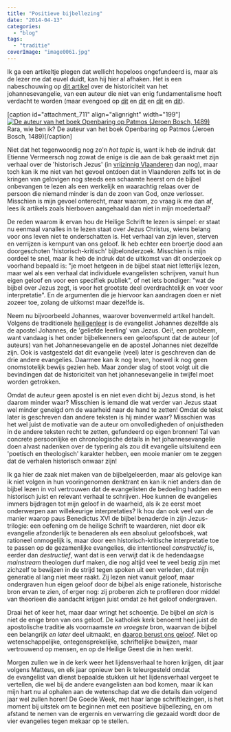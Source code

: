 ```yaml
---
title: "Positieve bijbellezing"
date: "2014-04-13"
categories: 
  - "blog"
tags: 
  - "traditie"
coverImage: "image0061.jpg"
---
```


Ik ga een artikeltje plegen dat wellicht hopeloos ongefundeerd is, maar als de lezer me dat euvel duidt, kan hij hier al afhaken. Het is een nabeschouwing op [dit artikel](https://jamestabor.com/passover-the-last-supper-good-friday-and-easter-sunday-digging-into-our-sources/) over de historiciteit van het johannesevangelie, van een auteur die niet van enig fundamentalisme hoeft verdacht te worden (maar evengoed op [dit](http://www.ncregister.com/blog/jimmy-akin/did-the-early-christians-believe-in-the-empty-tomb) en [dit](http://www.challies.com/articles/if-i-wrote-the-bible) en [dit](http://str.typepad.com/weblog/2014/01/is-marks-gospel-an-early-memoir-of-the-apostle-peter.html) en [dit](http://www.ncregister.com/blog/jimmy-akin/what-did-the-gospel-writers-know/)).

\[caption id="attachment\_711" align="alignright" width="199"\][![De auteur van het boek Openbaring op Patmos (Jeroen Bosch, 1489)](/wp-content/uploads/2014/12/image0061.jpg?w=199)](http://www.heiligen.net/heiligen/12/27/12-27-0104-johannes-apostel.php) Rara, wie ben ik? De auteur van het boek Openbaring op Patmos (Jeroen Bosch, 1489)\[/caption\]

Niet dat het tegenwoordig nog zo'n _hot topic_ is, want ik heb de indruk dat Etienne Vermeersch nog zowat de enige is die aan de bak geraakt met zijn verhaal over de 'historisch Jezus' (in [vrijzinnig Vlaanderen](http://www.uitinvlaanderen.be/agenda/e/zin-en-onzin-over-de-historische-jezus/c4fe78da-7e66-4769-9929-fee01cae1a51) dan nog), maar toch kan ik me niet van het gevoel ontdoen dat in Vlaanderen zelfs tot in de kringen van gelovigen nog steeds een schaamte heerst om de bijbel onbevangen te lezen als een werkelijk en waarachtig relaas over de persoon die niemand minder is dan de zoon van God, onze verlosser. Misschien is mijn gevoel onterecht, maar waarom, zo vraag ik me dan af, lees ik artikels zoals hierboven aangehaald dan niet in mijn moedertaal?

De reden waarom ik ervan hou de Heilige Schrift te lezen is simpel: er staat nu eenmaal vanalles in te lezen staat over Jezus Christus, wiens belang voor ons leven niet te onderschatten is. Het verhaal van zijn leven, sterven en verrijzen is kernpunt van ons geloof. Ik heb echter een broertje dood aan doorgeschoten 'historisch-kritisch' bijbelonderzoek. Misschien is mijn oordeel te snel, maar ik heb de indruk dat de uitkomst van dit onderzoek op voorhand bepaald is: "je moet hetgeen in de bijbel staat niet letterlijk lezen, maar wel als een verhaal dat individuele evangelisten schrijven, vanuit hun eigen geloof en voor een specifiek publiek", of net iets bondiger: "wat de bijbel over Jezus zegt, is voor het grootste deel overdrachtelijk en voer voor interpretatie". En de argumenten die je hiervoor kan aandragen doen er niet zozeer toe, zolang de uitkomst maar dezelfde is.

Neem nu bijvoorbeeld Johannes, waarover bovenvermeld artikel handelt. Volgens de traditionele [heiligenleer](http://www.heiligen.net/heiligen/12/27/12-27-0104-johannes-apostel.php) is de evangelist Johannes dezelfde als de apostel Johannes, de 'geliefde leerling' van Jezus. Oei!, een probleem, want vandaag is het onder bijbelkenners een geloofspunt dat de auteur (of auteurs) van het Johannesevangelie en de apostel Johannes niet dezelfde zijn. Ook is vastgesteld dat dit evangelie (veel) later is geschreven dan de drie andere evangelies. Daarmee kan ik nog leven, hoewel ik nog geen onomstotelijk bewijs gezien heb. Maar zonder slag of stoot volgt uit die bevindingen dat de historiciteit van het johannesevangelie in twijfel moet worden getrokken.

Omdat de auteur geen apostel is en niet even dicht bij Jezus stond, is het daarom minder waar? Misschien is iemand die wat verder van Jezus staat wel minder geneigd om de waarheid naar de hand te zetten! Omdat de tekst later is geschreven dan andere teksten is hij minder waar? Misschien was het wel juist de motivatie van de auteur om onvolledigheden of onjuistheden in de andere teksten recht te zetten, gefundeerd op eigen bronnen! Tal van concrete persoonlijke en chronologische details in het johannesevangelie doen alvast nadenken over de typering als zou dit evangelie uitsluitend een 'poetisch en theologisch' karakter hebben, een mooie manier om te zeggen dat de verhalen historisch onwaar zijn!

Ik ga hier de zaak niet maken van de bijbelgeleerden, maar als gelovige kan ik niet volgen in hun vooringenomen denktrant en kan ik niet anders dan de bijbel lezen in vol vertrouwen dat de evangelisten de bedoeling hadden een historisch juist en relevant verhaal te schrijven. Hoe kunnen de evangelies immers bijdragen tot mijn geloof in de waarheid, als ik ze eerst moet onderwerpen aan willekeurige interpretaties? Ik hou dan ook veel van de manier waarop paus Benedictus XVI de bijbel benaderde in zijn Jezus-trilogie: een oefening om de heilige Schrift te waarderen, niet door elk evangelie afzonderlijk te benaderen als een absoluut geloofsboek, wat rationeel onmogelijk is, maar door een historisch-kritische interpretatie toe te passen op de gezamenlijke evangelies, die intentioneel _constructief_ is, eerder dan _destructief_, want dat is een verwijt dat ik de hedendaagse _mainstream_ theologen durf maken, die nog altijd veel te veel bezig zijn met zichzelf te bewijzen in de strijd tegen spoken uit een verleden, dat mijn generatie al lang niet meer raakt. Zij lezen niet vanuit geloof, maar ondergraven hun eigen geloof door de bijbel als enige rationele, historische bron ervan te zien, of erger nog: zij proberen zich te profileren door middel van theorieen die aandacht krijgen juist omdat ze het geloof ondergraven.

Draai het of keer het, maar daar wringt het schoentje. De bijbel _an sich_ is niet de enige bron van ons geloof. De katholiek kerk benoemt heel juist de apostolische traditie als voornaamste _en vroegste_ bron, waarvan de bijbel een belangrijk _en later_ deel uitmaakt, en [daarop berust ons geloof](http://www.ignitumtoday.com/2013/08/04/scripture-before-tradition/ "Tradition before scripture"). Niet op wetenschappelijke, ontegensprekelijke, schriftelijke bewijzen, maar vertrouwend op mensen, en op de Heilige Geest die in hen werkt.

Morgen zullen we in de kerk weer het lijdensverhaal te horen krijgen, dit jaar volgens Matteus, en elk jaar opnieuw ben ik teleurgesteld omdat de evangelist van dienst bepaalde stukken uit het lijdensverhaal vergeet te vertellen, die wel bij de andere evangelisten aan bod komen, maar ik kan mijn hart nu al ophalen aan de wetenschap dat we die details dan volgend jaar wel zullen horen! De Goede Week, met haar lange schriftlezingen, is het moment bij uitstek om te beginnen met een positieve bijbellezing, en om afstand te nemen van de ergernis en verwarring die gezaaid wordt door de vier evangelies tegen mekaar op te stellen.
